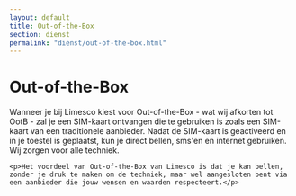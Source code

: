```yaml
---
layout: default
title: Out-of-the-Box
section: dienst
permalink: "dienst/out-of-the-box.html"
---
```

<div class="panel panel-primary">
  <div class="panel-heading">
    <h1>Out-of-the-Box</h1>
  </div>
  <div class="panel-body">
    <p>Wanneer je bij Limesco kiest voor Out-of-the-Box - wat wij afkorten
    tot OotB - zal je een SIM-kaart ontvangen die te gebruiken is zoals
    een SIM-kaart van een traditionele aanbieder. Nadat de SIM-kaart is
    geactiveerd en in je toestel is geplaatst, kun je direct bellen,
    sms'en en internet gebruiken. Wij zorgen voor alle techniek.</p>

    <p>Het voordeel van Out-of-the-Box van Limesco is dat je kan bellen,
    zonder je druk te maken om de techniek, maar wel aangesloten bent via
    een aanbieder die jouw wensen en waarden respecteert.</p>
  </div>
</div>
